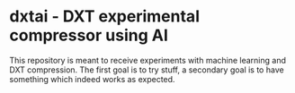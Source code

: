 dxtai - DXT experimental compressor using AI
============================================

This repository is meant to receive experiments with machine learning and DXT compression. The first goal is to try stuff, a secondary goal is to have something which indeed works as expected.
